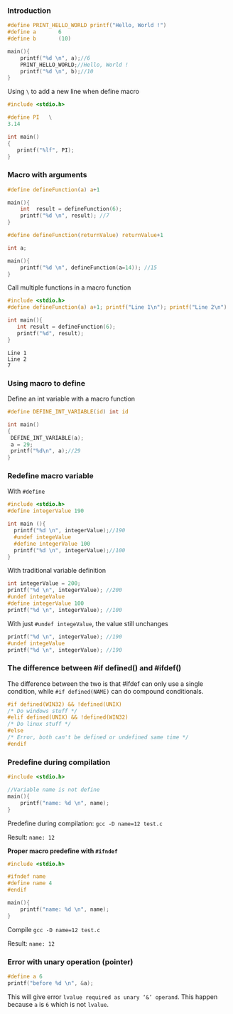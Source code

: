 ### Introduction 

````c
#define PRINT_HELLO_WORLD printf("Hello, World !")
#define a 		6
#define b    	(10)

main(){
	printf("%d \n", a);//6
	PRINT_HELLO_WORLD;//Hello, World !
	printf("%d \n", b);//10
}	
````

Using ``\`` to add a new line when define macro

```c
#include <stdio.h>

#define PI   \
3.14

int main()
{
   printf("%lf", PI);
}
```
### Macro with arguments

```c
#define defineFunction(a) a+1

main(){
	int  result = defineFunction(6);
	printf("%d \n", result); //7
}	
```

```c
#define defineFunction(returnValue) returnValue+1

int a;

main(){
	printf("%d \n", defineFunction(a=14)); //15
}
```

Call multiple functions in a macro function

```c
#include <stdio.h>
#define defineFunction(a) a+1; printf("Line 1\n"); printf("Line 2\n")

int main(){
   int result = defineFunction(6);
   printf("%d", result);
}		
```

```
Line 1
Line 2
7
```

### Using macro to define

Define an int variable with a macro function

```c
#define DEFINE_INT_VARIABLE(id) int id

int main()
{  
 DEFINE_INT_VARIABLE(a);
 a = 29;
 printf("%d\n", a);//29
}
```

### Redefine macro variable

With ``#define``

```c
#include <stdio.h>
#define integerValue 190

int main (){
  printf("%d \n", integerValue);//190
  #undef integeValue
  #define integerValue 100
  printf("%d \n", integerValue);//100
}
```

With traditional variable definition

```c
int integerValue = 200;
printf("%d \n", integerValue); //200
#undef integeValue
#define integerValue 100
printf("%d \n", integerValue); //100
```

With just ``#undef integeValue``, the value still unchanges
```c
printf("%d \n", integerValue); //190
#undef integeValue
printf("%d \n", integerValue); //190
```

### The difference between #if defined() and #ifdef()

The difference between the two is that #ifdef can only use a single condition, while ``#if defined(NAME)`` can do compound conditionals.

```c
#if defined(WIN32) && !defined(UNIX)
/* Do windows stuff */
#elif defined(UNIX) && !defined(WIN32)
/* Do linux stuff */
#else
/* Error, both can't be defined or undefined same time */
#endif
```

### Predefine during compilation

```c
#include <stdio.h>

//Variable name is not define
main(){
	printf("name: %d \n", name);
}	
```

Predefine during compilation: ``gcc -D name=12 test.c``

Result: ``name: 12``

**Proper macro predefine with ``#ifndef``**

```c
#include <stdio.h>

#ifndef name
#define name 4
#endif

main(){
	printf("name: %d \n", name);
}	
```

Compile ``gcc -D name=12 test.c``

Result: ``name: 12``

### Error with unary operation (pointer)

```c
#define a 6
printf("before %d \n", &a);
```

This will give error ``lvalue required as unary ‘&’ operand``. This happen because ``a`` is ``6`` which is not ``lvalue``.
